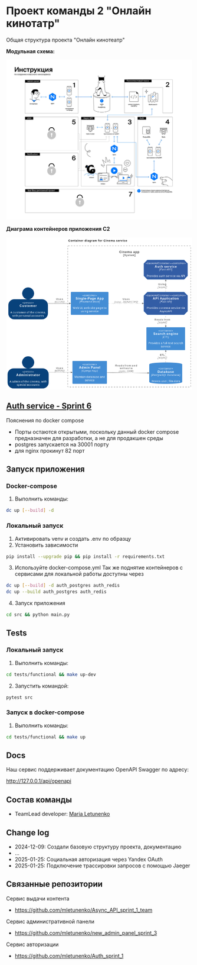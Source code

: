 # Проект команды 2 "Онлайн кинотатр"

Общая структура проекта "Онлайн кинотеатр"

**Модульная схема:**

![alt text](srs/attachements/image-2.png)

**Диаграма контейнеров приложения C2**

![alt text](srs/attachements/image-1.png)


## [Auth service - Sprint 6](srs/auth.md)

Пояснения по docker compose
- Порты остаются открытыми, поскольку данный docker compose предназначен для разработки, а не для продакшен среды
- postgres запускается на 30001 порту
- для nginx прокинут 82 порт 


## Запуск приложения

### Docker-compose

1. Выполнить команды:
```bash
dc up [--build] -d
```

### Локальный запуск

1. Активировать venv и создать .env по образцу
2. Установить зависимости

```bash
pip install --upgrade pip && pip install -r requirements.txt
```
3. Используйте docker-compose.yml 
Так же поднятие контейнеров с сервисами для локальной работы доступны через 

```bash
dc up [--build] -d auth_postgres auth_redis
dc up --build auth_postgres auth_redis
```

4. Запуск приложения

```bash
cd src && python main.py
```

## Tests

### Локальный запуск

1. Выполнить команды:

```bash
cd tests/functional && make up-dev
```
2. Запустить командой:

```bash
pytest src
```

### Запуск в docker-compose

1. Выполнить команды:

```bash
cd tests/functional && make up
```


## Docs

Наш сервис поддерживает документацию OpenAPI Swagger по адресу:

http://127.0.0.1/api/openapi

## Состав команды

- TeamLead developer: [Maria Letunenko](https://github.com/mletunenko)


## Change log

- 2024-12-09: Создали базовую структуру проекта, документацию
- ...
- 2025-01-25: Социальная авторизация через Yandex OAuth 
- 2025-01-25: Подключение трассировки запросов с помощью Jaeger

## Связанные репозитории

Сервис выдачи контента
- https://github.com/mletunenko/Async_API_sprint_1_team

Сервис административной панели 
- https://github.com/mletunenko/new_admin_panel_sprint_3

Сервис авторизации
- https://github.com/mletunenko/Auth_sprint_1
